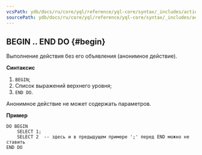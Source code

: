 ```yaml
---
vcsPath: ydb/docs/ru/core/yql/reference/yql-core/syntax/_includes/action/begin.md
sourcePath: ydb/docs/ru/core/yql/reference/yql-core/syntax/_includes/action/begin.md
---
```

## BEGIN .. END DO {#begin}

Выполнение действия без его объявления (анонимное действие).

**Синтаксис**
1. `BEGIN`;
1. Список выражений верхнего уровня;
1. `END DO`.

Анонимное действие не может содержать параметров.

**Пример**

```
DO BEGIN
    SELECT 1;
    SELECT 2  -- здесь и в предыдущем примере ';' перед END можно не ставить
END DO
```